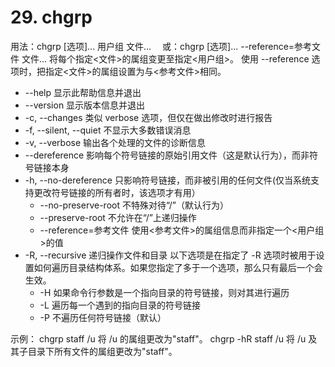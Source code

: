 # 29. chgrp

用法：chgrp [选项]... 用户组 文件...
　或：chgrp [选项]... --reference=参考文件 文件...
将每个指定<文件>的属组变更至指定<用户组>。
使用 --reference 选项时，把指定<文件>的属组设置为与<参考文件>相同。

- --help 显示此帮助信息并退出
- --version 显示版本信息并退出
- -c, --changes 类似 verbose 选项，但仅在做出修改时进行报告
- -f, --silent, --quiet 不显示大多数错误消息
- -v, --verbose 输出各个处理的文件的诊断信息
- --dereference 影响每个符号链接的原始引用文件（这是默认行为），而非符号链接本身
- -h, --no-dereference 只影响符号链接，而非被引用的任何文件(仅当系统支持更改符号链接的所有者时，该选项才有用）
  - --no-preserve-root  不特殊对待“/”（默认行为）
  - --preserve-root    不允许在“/”上递归操作
  - --reference=参考文件  使用<参考文件>的属组信息而非指定一个<用户组>的值
- -R, --recursive 递归操作文件和目录 以下选项是在指定了 -R 选项时被用于设置如何遍历目录结构体系。如果您指定了多于一个选项，那么只有最后一个会生效。
  - -H 如果命令行参数是一个指向目录的符号链接，则对其进行遍历
  - -L 遍历每一个遇到的指向目录的符号链接
  - -P 不遍历任何符号链接（默认）

示例：
chgrp staff /u 将 /u 的属组更改为"staff"。
chgrp -hR staff /u 将 /u 及其子目录下所有文件的属组更改为"staff"。
